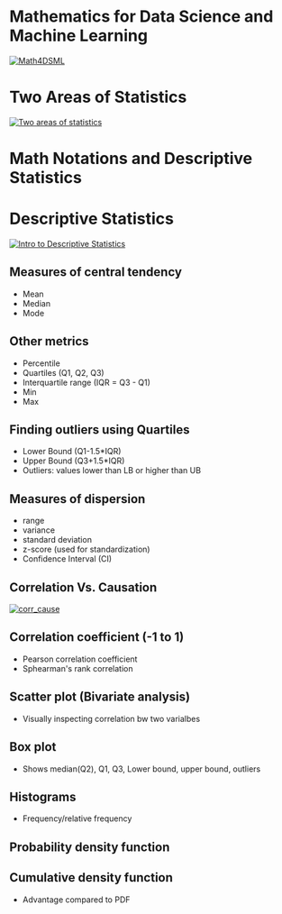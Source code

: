 # Mathematics for Data Science and Machine Learning
[![Math4DSML](https://img.youtube.com/vi/R3Lf-MyQ9Cg/0.jpg)](https://www.youtube.com/watch?v=R3Lf-MyQ9Cg)


# Two Areas of Statistics
[![Two areas of statistics](https://img.youtube.com/vi/FePF2YIdntM/0.jpg)](https://www.youtube.com/watch?v=FePF2YIdntM)


# Math Notations and Descriptive Statistics
# Descriptive Statistics

[![Intro to Descriptive Statistics](https://img.youtube.com/vi/8Q4oSDfhso8/0.jpg)](https://www.youtube.com/watch?v=8Q4oSDfhso8)

## Measures of central tendency
- Mean
- Median
- Mode

## Other metrics
- Percentile
- Quartiles (Q1, Q2, Q3)
- Interquartile range (IQR = Q3 - Q1)
- Min
- Max

## Finding outliers using Quartiles
 - Lower Bound (Q1-1.5*IQR)
 - Upper Bound (Q3+1.5*IQR)
 - Outliers: values lower than LB or higher than UB

## Measures of dispersion
 - range
 - variance
 - standard deviation
 - z-score (used for standardization)
 - Confidence Interval (CI)

## Correlation Vs. Causation
[![corr_cause](https://img.youtube.com/vi/gh1MV72Otm0/0.jpg)](https://www.youtube.com/watch?v=gh1MV72Otm0)

## Correlation coefficient (-1 to 1)
 - Pearson correlation coefficient
 - Sphearman's rank correlation

## Scatter plot (Bivariate analysis)
 - Visually inspecting correlation bw two varialbes

## Box plot
 - Shows median(Q2), Q1, Q3, Lower bound, upper bound, outliers

## Histograms
 - Frequency/relative frequency

## Probability density function
## Cumulative density function
 - Advantage compared to PDF